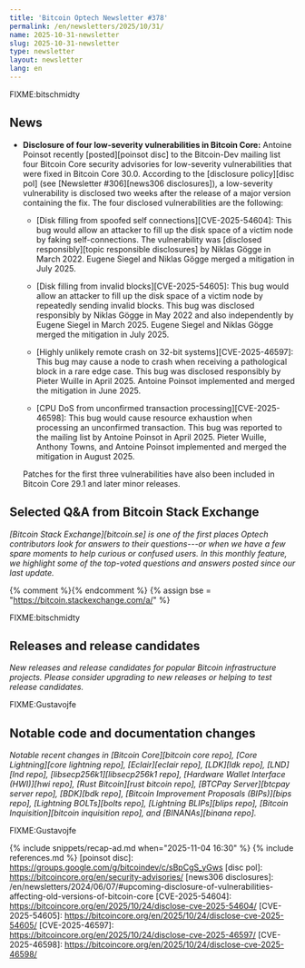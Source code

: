 ```yaml
---
title: 'Bitcoin Optech Newsletter #378'
permalink: /en/newsletters/2025/10/31/
name: 2025-10-31-newsletter
slug: 2025-10-31-newsletter
type: newsletter
layout: newsletter
lang: en
---
```

FIXME:bitschmidty

## News

- **Disclosure of four low-severity vulnerabilities in Bitcoin Core:**
  Antoine Poinsot recently [posted][poinsot disc] to the Bitcoin-Dev mailing
  list four Bitcoin Core security advisories for low-severity vulnerabilities
  that were fixed in Bitcoin Core 30.0. According to the [disclosure
  policy][disc pol] (see [Newsletter #306][news306 disclosures]), a
  low-severity vulnerability is disclosed two weeks after the release of a major
  version containing the fix. The four disclosed vulnerabilities are the
  following:

  - [Disk filling from spoofed self connections][CVE-2025-54604]: This bug would
    allow an attacker to fill up the disk space of a victim node by faking
    self-connections. The vulnerability was [disclosed responsibly][topic
    responsible disclosures] by Niklas Gögge in March 2022. Eugene Siegel and
    Niklas Gögge merged a mitigation in July 2025.

  - [Disk filling from invalid blocks][CVE-2025-54605]: This bug would allow an
    attacker to fill up the disk space of a victim node by repeatedly sending
    invalid blocks. This bug was disclosed responsibly by Niklas Gögge in May
    2022 and also independently by Eugene Siegel in March 2025. Eugene Siegel
    and Niklas Gögge merged the mitigation in July 2025.

  - [Highly unlikely remote crash on 32-bit systems][CVE-2025-46597]: This bug may cause a
    node to crash when receiving a pathological block in a rare edge case. This
    bug was disclosed responsibly by Pieter Wuille in April 2025. Antoine
    Poinsot implemented and merged the mitigation in June 2025.

  - [CPU DoS from unconfirmed transaction processing][CVE-2025-46598]: This
    bug would cause resource exhaustion when processing an unconfirmed
    transaction. This bug was
    reported to the mailing list by Antoine Poinsot in April 2025. Pieter
    Wuille, Anthony Towns, and Antoine Poinsot implemented and merged the
    mitigation in August 2025.

  Patches for the first three vulnerabilities have also been
  included in Bitcoin Core 29.1 and later minor releases.

## Selected Q&A from Bitcoin Stack Exchange

*[Bitcoin Stack Exchange][bitcoin.se] is one of the first places Optech
contributors look for answers to their questions---or when we have a
few spare moments to help curious or confused users.  In
this monthly feature, we highlight some of the top-voted questions and
answers posted since our last update.*

{% comment %}<!-- https://bitcoin.stackexchange.com/search?tab=votes&q=created%3a1m..%20is%3aanswer -->{% endcomment %}
{% assign bse = "https://bitcoin.stackexchange.com/a/" %}

FIXME:bitschmidty

## Releases and release candidates

_New releases and release candidates for popular Bitcoin infrastructure
projects.  Please consider upgrading to new releases or helping to test
release candidates._

FIXME:Gustavojfe

## Notable code and documentation changes

_Notable recent changes in [Bitcoin Core][bitcoin core repo], [Core
Lightning][core lightning repo], [Eclair][eclair repo], [LDK][ldk repo],
[LND][lnd repo], [libsecp256k1][libsecp256k1 repo], [Hardware Wallet
Interface (HWI)][hwi repo], [Rust Bitcoin][rust bitcoin repo], [BTCPay
Server][btcpay server repo], [BDK][bdk repo], [Bitcoin Improvement
Proposals (BIPs)][bips repo], [Lightning BOLTs][bolts repo],
[Lightning BLIPs][blips repo], [Bitcoin Inquisition][bitcoin inquisition
repo], and [BINANAs][binana repo]._

FIXME:Gustavojfe

{% include snippets/recap-ad.md when="2025-11-04 16:30" %}
{% include references.md %}
[poinsot disc]: https://groups.google.com/g/bitcoindev/c/sBpCgS_yGws
[disc pol]: https://bitcoincore.org/en/security-advisories/
[news306 disclosures]: /en/newsletters/2024/06/07/#upcoming-disclosure-of-vulnerabilities-affecting-old-versions-of-bitcoin-core
[CVE-2025-54604]: https://bitcoincore.org/en/2025/10/24/disclose-cve-2025-54604/
[CVE-2025-54605]: https://bitcoincore.org/en/2025/10/24/disclose-cve-2025-54605/
[CVE-2025-46597]: https://bitcoincore.org/en/2025/10/24/disclose-cve-2025-46597/
[CVE-2025-46598]: https://bitcoincore.org/en/2025/10/24/disclose-cve-2025-46598/
